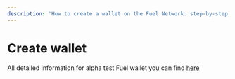 ```yaml
---
description: 'How to create a wallet on the Fuel Network: step-by-step instructions'
---
```


# Create wallet

All detailed information for alpha test Fuel wallet you can find [here](https://wallet.fuel.network/docs/install/)
